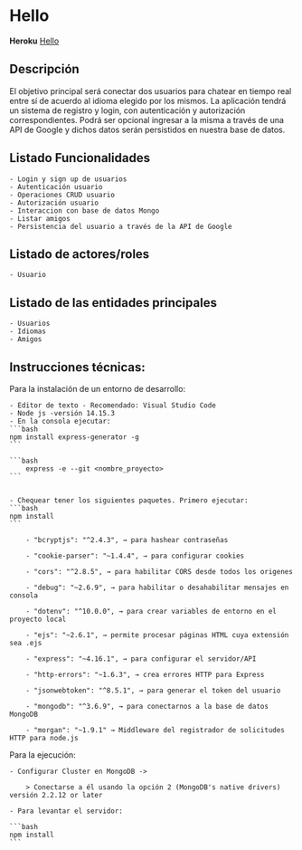 # Hello

**Heroku**
[Hello](https://apichathello.herokuapp.com/) 

## Descripción
	
El objetivo principal será conectar dos usuarios para chatear en tiempo real entre sí de acuerdo al idioma elegido por los mismos. La aplicación tendrá un sistema de registro y login, con autenticación y autorización correspondientes. Podrá ser opcional ingresar a la misma a través de una API de Google y dichos datos serán persistidos en nuestra base de datos.
    
## Listado Funcionalidades
    - Login y sign up de usuarios
    - Autenticación usuario
    - Operaciones CRUD usuario  
    - Autorización usuario
    - Interaccion con base de datos Mongo
    - Listar amigos 
    - Persistencia del usuario a través de la API de Google


## Listado de actores/roles
	- Usuario

## Listado de las entidades principales
    - Usuarios
    - Idiomas
    - Amigos
    
## Instrucciones técnicas:
Para la instalación de un entorno de desarrollo:

    - Editor de texto - Recomendado: Visual Studio Code
    - Node js -versión 14.15.3
    - En la consola ejecutar:
    ```bash
    npm install express-generator -g
    ```

    ```bash
        express -e --git <nombre_proyecto>
    ```

    
    - Chequear tener los siguientes paquetes. Primero ejecutar:
    ```bash
    npm install 
    ```

        - "bcryptjs": "^2.4.3", → para hashear contraseñas

        - "cookie-parser": "~1.4.4", → para configurar cookies

        - "cors": "^2.8.5", → para habilitar CORS desde todos los origenes

        - "debug": "~2.6.9", → para habilitar o desahabilitar mensajes en consola

        - "dotenv": "^10.0.0", → para crear variables de entorno en el proyecto local

        - "ejs": "~2.6.1", → permite procesar páginas HTML cuya extensión sea .ejs

        - "express": "~4.16.1", → para configurar el servidor/API

        - "http-errors": "~1.6.3", → crea errores HTTP para Express

        - "jsonwebtoken": "^8.5.1", → para generar el token del usuario

        - "mongodb": "^3.6.9", → para conectarnos a la base de datos MongoDB

        - "morgan": "~1.9.1" → Middleware del registrador de solicitudes HTTP para node.js

Para la ejecución:

    - Configurar Cluster en MongoDB ->

        > Conectarse a él usando la opción 2 (MongoDB's native drivers) versión 2.2.12 or later

    - Para levantar el servidor:

    ```bash
    npm install
    ```
    
	
